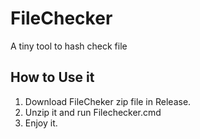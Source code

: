 # FileChecker
A tiny tool to hash check file
## How to Use it
1. Download FileCheker zip file in Release.
2. Unzip it and run Filechecker.cmd
3. Enjoy it.